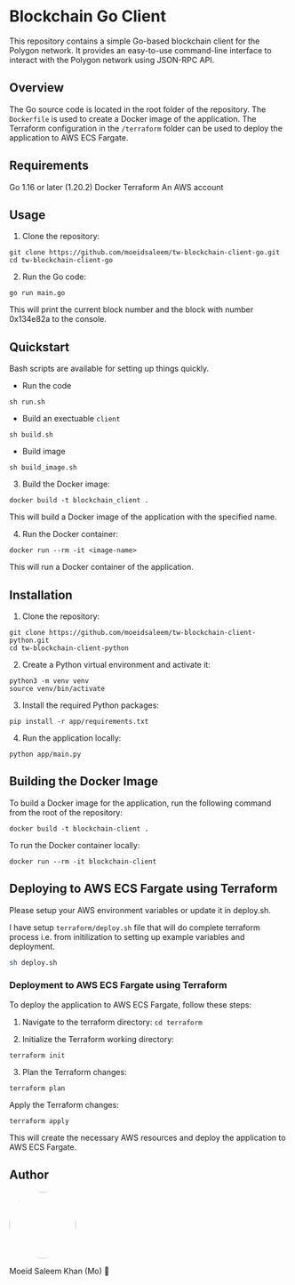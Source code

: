 #  Blockchain Go Client

This repository contains a simple Go-based blockchain client for the Polygon network. It provides an easy-to-use command-line interface to interact with the Polygon network using JSON-RPC API.



## Overview 

The Go source code is located in the root folder of the repository. The `Dockerfile` is used to create a Docker image of the application. The Terraform configuration in the `/terraform` folder can be used to deploy the application to AWS ECS Fargate.

## Requirements

Go 1.16 or later (1.20.2)
Docker
Terraform
An AWS account

## Usage

1. Clone the repository:
``` 
git clone https://github.com/moeidsaleem/tw-blockchain-client-go.git
cd tw-blockchain-client-go
```

2. Run the Go code:
```
go run main.go
```
This will print the current block number and the block with number 0x134e82a to the console.


## Quickstart

Bash scripts are available for setting up things quickly. 
- Run the code
```
sh run.sh
```

- Build an exectuable `client` 
```
sh build.sh
```
- Build image 
```
sh build_image.sh
```


3. Build the Docker image:
```
docker build -t blockchain_client .
```
This will build a Docker image of the application with the specified name.


4. Run the Docker container:

```
docker run --rm -it <image-name>
```
This will run a Docker container of the application.




## Installation
1. Clone the repository:
```
git clone https://github.com/moeidsaleem/tw-blockchain-client-python.git
cd tw-blockchain-client-python
```

2. Create a Python virtual environment and activate it:
``` 
python3 -m venv venv
source venv/bin/activate 
```

3. Install the required Python packages:
``` 
pip install -r app/requirements.txt
```

4. Run the application locally:
``` 
python app/main.py
```

## Building the Docker Image
To build a Docker image for the application, run the following command from the root of the repository:

``` 
docker build -t blockchain-client .
```

To run the Docker container locally:

```
docker run --rm -it blockchain-client
```

## Deploying to AWS ECS Fargate using Terraform

Please setup your AWS environment variables or update it in deploy.sh. 

I have setup `terraform/deploy.sh` file that will do complete terraform process i.e. from initilization to setting up example variables and deployment. 
``` bash
sh deploy.sh
```


### Deployment to AWS ECS Fargate using Terraform
To deploy the application to AWS ECS Fargate, follow these steps:

1. Navigate to the terraform directory:
`cd terraform`


2. Initialize the Terraform working directory:

```
terraform init
```

3. Plan the Terraform changes:
```
terraform plan
```

Apply the Terraform changes:
```
terraform apply
```

This will create the necessary AWS resources and deploy the application to AWS ECS Fargate.



##  Author

<img src="https://yt3.googleusercontent.com/LN0J3J7S-3QBM6LcjE6C43O7sG9UOW38srqPQAlovovNi_xBjqo4MqSmvlpCzffXbAUwZVR2c50=s900-c-k-c0x00ffffff-no-rj" width="120" height="120" style="border-radius:300px" />

Moeid Saleem Khan (Mo) 🚀